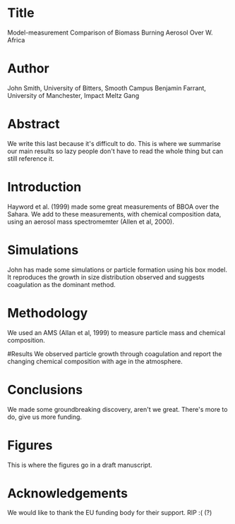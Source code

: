 # Title
Model-measurement Comparison of  Biomass Burning Aerosol Over W. Africa

# Author
John Smith, University of Bitters, Smooth Campus
Benjamin Farrant, University of Manchester, Impact Meltz Gang

# Abstract
We write this last because it's difficult to do.
This is where we summarise our main results so lazy people don't have to read the whole thing but can still reference it.

# Introduction
Hayword et al. (1999) made some great measurements of BBOA over the Sahara. 
We add to these measurements, with chemical composition data, using an aerosol mass spectromemter 
(Allen et al, 2000).

# Simulations
John has made some simulations or particle formation using his box model. It reproduces the growth in size 
distribution observed and suggests coagulation as the dominant method.

# Methodology
We used an AMS (Allan et al, 1999) to measure particle mass and chemical composition.

#Results
We observed particle growth through coagulation and report the changing chemical composition with age in the atmosphere.

# Conclusions
We made some groundbreaking discovery, aren't we great.
There's more to do, give us more funding.

# Figures
This is where the figures go in a draft manuscript.

# Acknowledgements
We would like to thank the EU funding body for their support. RIP :( (?)



